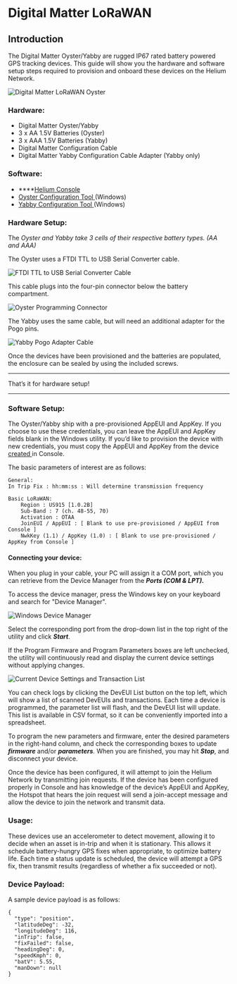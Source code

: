 # Digital Matter LoRaWAN

## Introduction

The Digital Matter Oyster/Yabby are rugged IP67 rated battery powered GPS tracking devices. This guide will show you the hardware and software setup steps required to provision and onboard these devices on the Helium Network.

![Digital Matter LoRaWAN Oyster](https://lh6.googleusercontent.com/9Ohb0iT7Zh8DCkCPemB4nku25qFr-NZHefoxV9SozW0NOZdM6Uw8MJEq0TCJA_ykOfoh_sNXaN_rbHsFnYHgx22hGFrKB7m-Er257EX_G5JTGdryLWTSyUM-sd6na6KqxIrlklnf)

### **Hardware:** 

* Digital Matter Oyster/Yabby
* 3 x AA 1.5V Batteries \(Oyster\)
* 3 x AAA 1.5V Batteries \(Yabby\)
* Digital Matter Configuration Cable
* Digital Matter Yabby Configuration Cable Adapter \(Yabby only\)

### **Software:** 

* \*\*\*\*[Helium Console](https://console.helium.com/)
* [Oyster Configuration Tool ](https://www.oemserver.com/tools/OysterLoRaWAN/ConfigTool/setup.exe)\(Windows\)
* [Yabby Configuration Tool ](https://www.oemserver.com/tools/YabbyLoRaWAN/ConfigTool/setup.exe)\(Windows\)

### **Hardware Setup:** 

The _Oyster and Yabby take 3 cells of their respective battery types. \(AA and AAA\)_

The Oyster uses a FTDI TTL to USB Serial Converter cable. 

![FTDI TTL to USB Serial Converter Cable](https://lh6.googleusercontent.com/pFcTpmPfFtDfK3MpFgc-WGnnY_Ic8SiinTJ48tUKlklA4t8x9KrNRdnldDKm4YZzftoJmGCieOE50_dLnSdX4vTG2YBxXp9vUd-aBkS7bwadVgSEX0IELYoHo7hd3ukRY_5WRo1l)

This cable plugs into the four-pin connector below the battery compartment. 

![Oyster Programming Connector](https://lh5.googleusercontent.com/PabZRcVKIVOr0vCauupXMWktTJFlaSEp-q7jwTDUxxO0_IgZFT-WQks9QP2VuEckYF2YmB-hURER93TIXRmom7X80p6_mxIfQK3Qxk2lSOITXQWgWYytDYY0YuwaBqgre6qu2lWk)

The Yabby uses the same cable, but will need an additional adapter for the Pogo pins. 



![Yabby Pogo Adapter Cable](https://lh3.googleusercontent.com/MgQsnIOIgjBAENjAGx2qfpBUT1-Zng4vyc8Wc1A2kCjQwIgaWMCSukIt9HdE646oQTzrF9kdhiJXFPhXH_evzJckBjsikCV5mQbOMEkCxxNd6wra_4WXrUUp-m_rlUyq45wQ-Xw2)

Once the devices have been provisioned and the batteries are populated, the enclosure can be sealed by using the included screws.   
****

That’s it for hardware setup!   
****

### **Software Setup:** 

The Oyster/Yabby ship with a pre-provisioned AppEUI and AppKey. If you choose to use these credentials, you can leave the AppEUI and AppKey fields blank in the Windows utility. If you’d like to provision the device with new credentials, you must copy the AppEUI and AppKey from the device [created ](https://developer.helium.com/console/adding-devices)in Console.

The basic parameters of interest are as follows: 

```text
General:
In Trip Fix : hh:mm:ss : Will determine transmission frequency

Basic LoRaWAN:
	Region : US915 [1.0.2B]
	Sub-Band : 7 (ch. 48-55, 70)
	Activation : OTAA
	JoinEUI / AppEUI : [ Blank to use pre-provisioned / AppEUI from Console ]
	NwkKey (1.1) / AppKey (1.0) : [ Blank to use pre-provisioned / AppKey from Console ]

```

#### **Connecting your device:** 

When you plug in your cable, your PC will assign it a COM port, which you can retrieve from the Device Manager from the _**Ports \(COM & LPT\).**_

To access the device manager, press the Windows key on your keyboard and search for "Device Manager". 



![Windows Device Manager](https://lh3.googleusercontent.com/GIWTBHyG9aEzXrJvUIlELvQ6cXakE9nHGE5NcwOhaUwVkzopT08WkQNuus8Zq18CYbyuSF5KlS8wKIq9Q9zhUbalK_7RPqLlZFqIRy7-R1vgFAipdmLr5TAMCQVZZ5xnUVKfBM7y)

Select the corresponding port from the drop-down list in the top right of the utility and click _**Start**_.

If the Program Firmware and Program Parameters boxes are left unchecked, the utility will  continuously read and display the current device settings without applying changes.

![Current Device Settings and Transaction List ](https://lh4.googleusercontent.com/ZYQ_4wRVzFBzVi3WLSURmmYZ3eVq2o-gHALy_qK9-9ToswtdsdAp0ORmnBC4Otgx9Yca6e4HToFuYkMgb4YDNwXrtEtMyeAArw78yEY9xm_rIfzLlP6tb6uNI_Em-Y84HKljzKdT)

You can check logs by clicking the DevEUI List button on the top left, which will show a list of scanned DevEUIs and transactions. Each time a device is programmed, the parameter list will flash, and the DevEUI list will update. This list is available in CSV format, so it can be conveniently imported into a spreadsheet.  

To program the new parameters and firmware, enter the desired parameters in the right-hand column, and check the corresponding boxes to update _**firmware**_ and/or _**parameters**._  When you are finished, you may hit _**Stop**_, and disconnect your device.   


Once the device has been configured, it will attempt to join the Helium Network by transmitting join requests. If the device has been configured properly in Console and has knowledge of the device’s AppEUI and AppKey, the Hotspot that hears the join request will send a join-accept message and allow the device to join the network and transmit data. 

### **Usage:** 

These devices use an accelerometer to detect movement, allowing it to decide when an asset is in-trip and when it is stationary. This allows it schedule battery-hungry GPS fixes when appropriate, to optimize battery life. Each time a status update is scheduled, the device will attempt a GPS fix, then transmit results \(regardless of whether a fix succeeded or not\).

### Device Payload: 

A sample device payload is as follows: 

```text
{
  "type": "position",
  "latitudeDeg": -32,
  "longitudeDeg": 116,
  "inTrip": false,
  "fixFailed": false,
  "headingDeg": 0,
  "speedKmph": 0,
  "batV": 5.55,
  "manDown": null
}
```

### 

  


